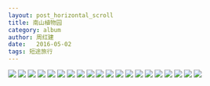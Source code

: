 ```yaml
---
layout: post_horizontal_scroll
title: 南山植物园
category: album
author: 周红建
date:   2016-05-02
tags: 短途旅行
---
```

<img src="http://o6r75vmbt.bkt.clouddn.com/post/album/nanshanzhiwuyuan/1.jpg-BlogAlbumDisplay">

<img src="http://o6r75vmbt.bkt.clouddn.com/post/album/nanshanzhiwuyuan/2.jpg-BlogAlbumDisplay">

<img src="http://o6r75vmbt.bkt.clouddn.com/post/album/nanshanzhiwuyuan/3.jpg-BlogAlbumDisplay">

<img src="http://o6r75vmbt.bkt.clouddn.com/post/album/nanshanzhiwuyuan/4.jpg-BlogAlbumDisplay">

<img src="http://o6r75vmbt.bkt.clouddn.com/post/album/nanshanzhiwuyuan/5.jpg-BlogAlbumDisplay">

<img src="http://o6r75vmbt.bkt.clouddn.com/post/album/nanshanzhiwuyuan/6.jpg-BlogAlbumDisplay">

<img src="http://o6r75vmbt.bkt.clouddn.com/post/album/nanshanzhiwuyuan/7.jpg-BlogAlbumDisplay">

<img src="http://o6r75vmbt.bkt.clouddn.com/post/album/nanshanzhiwuyuan/8.jpg-BlogAlbumDisplay">

<img src="http://o6r75vmbt.bkt.clouddn.com/post/album/nanshanzhiwuyuan/9.jpg-BlogAlbumDisplay">

<img src="http://o6r75vmbt.bkt.clouddn.com/post/album/nanshanzhiwuyuan/10.jpg-BlogAlbumDisplay">

<img src="http://o6r75vmbt.bkt.clouddn.com/post/album/nanshanzhiwuyuan/11.jpg-BlogAlbumDisplay">

<img src="http://o6r75vmbt.bkt.clouddn.com/post/album/nanshanzhiwuyuan/12.jpg-BlogAlbumDisplay">

<img src="http://o6r75vmbt.bkt.clouddn.com/post/album/nanshanzhiwuyuan/13.jpg-BlogAlbumDisplay">

<img src="http://o6r75vmbt.bkt.clouddn.com/post/album/nanshanzhiwuyuan/14.jpg-BlogAlbumDisplay">

<img src="http://o6r75vmbt.bkt.clouddn.com/post/album/nanshanzhiwuyuan/15.jpg-BlogAlbumDisplay">

<img src="http://o6r75vmbt.bkt.clouddn.com/post/album/nanshanzhiwuyuan/16.jpg-BlogAlbumDisplay">

<img src="http://o6r75vmbt.bkt.clouddn.com/post/album/nanshanzhiwuyuan/17.jpg-BlogAlbumDisplay">

<img src="http://o6r75vmbt.bkt.clouddn.com/post/album/nanshanzhiwuyuan/18.jpg-BlogAlbumDisplay">

<img src="http://o6r75vmbt.bkt.clouddn.com/post/album/nanshanzhiwuyuan/19.jpg-BlogAlbumDisplay">

<img src="http://o6r75vmbt.bkt.clouddn.com/post/album/nanshanzhiwuyuan/20.jpg-BlogAlbumDisplay">
